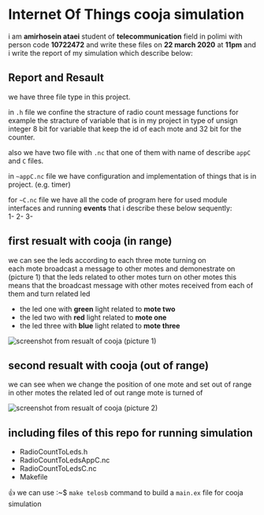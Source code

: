 # Internet Of Things cooja simulation

i am **amirhosein ataei** student of **telecommunication** field in polimi with person code **10722472** and write these files on **22 march 2020** at **11pm** and i write the report of my simulation which describe below:

## Report and Resault
we have three file type in this project.  

in `.h` file we confine the stracture of radio count message functions for example the stracture of variable that is in my project in type of unsign integer 8 bit for variable that keep the id of each mote and 32 bit for the counter.  

also we have two file with `.nc` that one of them with name of describe `appC` and `C` files.  

in `~appC.nc` file we have configuration and implementation of things that is in project. (e.g. timer)    

for `~C.nc` file we have all the code of program here for used module interfaces and running **events** that i describe these below sequently:  
 1-
 2-
 3-
 
 
## first resualt with cooja (in range)
we can see the leds according to each three mote turning on  
each mote broadcast a message to other motes and demonestrate on (picture 1) that the leds related to other motes turn on other motes this means that the broadcast message with other motes received from each of them and turn related led
- the led one with **green** light related to **mote two**
- the led two with **red** light related to **mote one**
- the led three with **blue** light related to **mote three** 

![screenshot from resualt of cooja](http://iotco.net/iothw1-1.jpg)
(picture 1)


## second resualt with cooja (out of range)
we can see when we change the position of one mote and set out of range in other motes the related led of out range mote is turned of

![screenshot from resualt of cooja](http://iotco.net/iothw1-2.jpg)
(picture 2)


## including files of this repo for running simulation

- RadioCountToLeds.h
- RadioCountToLedsAppC.nc
- RadioCountToLedsC.nc
- Makefile

:+1: we can use  :~$ `make telosb` command to build a `main.ex` file for cooja simulation
